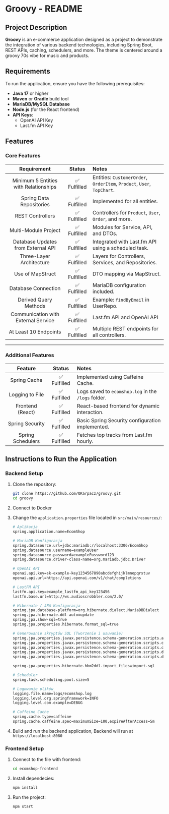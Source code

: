 # Groovy - README

## Project Description
**Groovy** is an e-commerce application designed as a project to demonstrate the integration of various backend technologies, including Spring Boot, REST APIs, caching, schedulers, and more. The theme is centered around a groovy 70s vibe for music and products.

## Requirements
To run the application, ensure you have the following prerequisites:

- **Java 17** or higher
- **Maven** or **Gradle** build tool
- **MariaDB/MySQL Database**
- **Node.js** (for the React frontend)
- **API Keys**:
  - OpenAI API Key
  - Last.fm API Key

## Features
### Core Features

| Requirement                              | Status          | Notes                                                                   |
|:----------------------------------------:|:---------------:|:------------------------------------------------------------------------|
| Minimum 5 Entities with Relationships    | ✅ Fulfilled     | Entities: `CustomerOrder`, `OrderItem`, `Product`, `User`, `TopChart`. |
| Spring Data Repositories                 | ✅ Fulfilled     | Implemented for all entities.                                          |
| REST Controllers                         | ✅ Fulfilled     | Controllers for `Product`, `User`, `Order`, and more.                  |
| Multi-Module Project                     | ✅ Fulfilled     | Modules for Service, API, and DTOs.                                    |
| Database Updates from External API       | ✅ Fulfilled     | Integrated with Last.fm API using a scheduled task.                    |
| Three-Layer Architecture                 | ✅ Fulfilled     | Layers for Controllers, Services, and Repositories.                    |
| Use of MapStruct                         | ✅ Fulfilled     | DTO mapping via MapStruct.                                             |
| Database Connection                      | ✅ Fulfilled     | MariaDB configuration included.                                        |
| Derived Query Methods                    | ✅ Fulfilled     | Example: `findByEmail` in UserRepo.                                    |
| Communication with External Service      | ✅ Fulfilled     | Last.fm API and OpenAI API                                             |
| At Least 10 Endpoints                    | ✅ Fulfilled     | Multiple REST endpoints for all controllers.                           |

---

### Additional Features

| Feature                                  | Status          | Notes                                                                  |
|:----------------------------------------:|:---------------:|:------------------------------------------------------------------------|
| Spring Cache                             | ✅ Fulfilled     | Implemented using Caffeine Cache.                                      |
| Logging to File                          | ✅ Fulfilled     | Logs saved to `ecomshop.log` in the `/logs` folder.                    |
| Frontend (React)                         | ✅ Fulfilled     | React-based frontend for dynamic interaction.                          |
| Spring Security                          | ✅ Fulfilled     | Basic Spring Security configuration implemented.                       |
| Spring Schedulers                        | ✅ Fulfilled     | Fetches top tracks from Last.fm hourly.                                |

## Instructions to Run the Application

### Backend Setup

1. Clone the repository:
   ```bash
   git clone https://github.com/OKarpacz/groovy.git
   cd groovy
   ```
2. Connect to Docker  

3. Change the `application.properties` file located in `src/main/resources/`:
   ```bash
   # Aplikacja
   spring.application.name=EcomShop

   # MariaDB Konfiguracja
   spring.datasource.url=jdbc:mariadb://localhost:3306/EcomShop
   spring.datasource.username=exampleUser
   spring.datasource.password=examplePassword123
   spring.datasource.driver-class-name=org.mariadb.jdbc.Driver

   # OpenAI API
   openai.api.key=sk-example-key1234567890abcdefghijklmnopqrstuv
   openai.api.url=https://api.openai.com/v1/chat/completions

   # LastFM API
   lastfm.api.key=example_lastfm_api_key123456
   lastfm.base.url=http://ws.audioscrobbler.com/2.0/

   # Hibernate / JPA Konfiguracja
   spring.jpa.database-platform=org.hibernate.dialect.MariaDBDialect
   spring.jpa.hibernate.ddl-auto=update
   spring.jpa.show-sql=true
   spring.jpa.properties.hibernate.format_sql=true

   # Generowanie skryptów SQL (Tworzenie i usuwanie)
   spring.jpa.properties.javax.persistence.schema-generation.scripts.action=create-drop
   spring.jpa.properties.javax.persistence.schema-generation.scripts.create-target=create.sql
   spring.jpa.properties.javax.persistence.schema-generation.scripts.create-source=metadata
   spring.jpa.properties.javax.persistence.schema-generation.scripts.drop-target=drop.sql
   spring.jpa.properties.javax.persistence.schema-generation.scripts.drop-source=metadata

   spring.jpa.properties.hibernate.hbm2ddl.import_files=import.sql

   # Scheduler
   spring.task.scheduling.pool.size=5

   # Logowanie plików
   logging.file.name=logs/ecomshop.log
   logging.level.org.springframework=INFO
   logging.level.com.example=DEBUG

   # Caffeine Cache
   spring.cache.type=caffeine
   spring.cache.caffeine.spec=maximumSize=100,expireAfterAccess=5m
   ```

5. Build and run the backend application, Backend will run at `https://localhost:8080`
   
### Frontend Setup
1. Connect to the file with frontend:
   ```bash
   cd ecomshop-frontend
   ```

2. Install dependecies:
   ```bash
   npm install
   ```

3. Run the project:
   ```bash
   npm start
   ```







